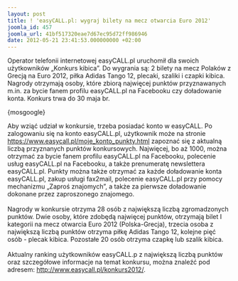 ```yaml
---
layout: post
title: ! 'easyCALL.pl: wygraj bilety na mecz otwarcia Euro 2012'
joomla_id: 457
joomla_url: 41bf517320eae7d67ec95d72ff986946
date: 2012-05-21 23:41:53.000000000 +02:00
---
```

Operator telefonii internetowej easyCALL.pl uruchomił dla swoich użytkownik&oacute;w &bdquo;Konkurs kibica&rdquo;. Do wygrania są: 2 bilety na mecz Polak&oacute;w z Grecją na Euro 2012, piłka Adidas Tango 12, plecaki, szaliki i czapki kibica. Nagrody otrzymają osoby, kt&oacute;re zbiorą najwięcej punkt&oacute;w przyznawanych m.in. za bycie fanem profilu easyCALL.pl na Facebooku czy doładowanie konta. Konkurs trwa do 30 maja br.<p>{mosgoogle}</p><p>Aby wziąć udział w konkursie, trzeba posiadać konto w easyCALL. Po zalogowaniu się na konto easyCALL.pl, użytkownik może na stronie <a href="https://www.easycall.pl/moje_konto_punkty.html" target="_blank">https://www.easycall.pl/moje_konto_punkty.html</a> zapoznać się z aktualną liczbą przyznanych punkt&oacute;w konkursowych. Najwięcej, bo aż 1000, można otrzymać za bycie fanem profilu easyCALL.pl na Facebooku, polecenie usług easyCALL.pl na Facebooku, a także prenumeratę newslettera easyCALL.pl. Punkty można także otrzymać za każde doładowanie konta easyCALL.pl, zakup usługi fax2mail, polecenie easyCALL.pl przy pomocy mechanizmu &bdquo;Zaproś znajomych&rdquo;, a także za pierwsze doładowanie dokonane przez zaproszonego znajomego.<br /><br />Nagrody w konkursie otrzyma 28 os&oacute;b z największą liczbą zgromadzonych punkt&oacute;w. Dwie osoby, kt&oacute;re zdobędą najwięcej punkt&oacute;w, otrzymają bilet I kategorii na mecz otwarcia Euro 2012 (Polska-Grecja), trzecia osoba z największą liczbą punkt&oacute;w otrzyma piłkę Adidas Tango 12, kolejne pięć os&oacute;b - plecak kibica. Pozostałe 20 os&oacute;b otrzyma czapkę lub szalik kibica.<br /><br />Aktualny ranking użytkownik&oacute;w easyCALL.p z największą liczbą punkt&oacute;w oraz szczeg&oacute;łowe informacje na temat konkursu, można znaleźć pod adresem: <a href="http://www.easycall.pl/konkurs2012/" target="_blank">http://www.easycall.pl/konkurs2012/</a>.</p>
